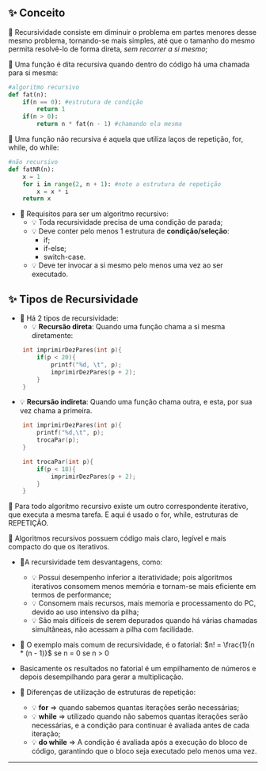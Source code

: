 ## ✨ Conceito

📌 Recursividade consiste em diminuir o problema em partes menores desse mesmo problema, tornando-se mais simples, até que o tamanho do mesmo permita resolvê-lo de forma direta, *sem recorrer a si mesmo*;

📌 Uma função é dita recursiva quando dentro do código há uma chamada para si mesma:
```python
#algoritmo recursivo
def fat(n):
	if(n == 0): #estrutura de condição
		return 1
	if(n > 0):
		return n * fat(n - 1) #chamando ela mesma
```

📌 Uma função não recursiva é aquela que utiliza laços de repetição, for, while, do while:
```python
#não recursivo
def fatNR(n):
	x = 1
	for i in range(2, n + 1): #note a estrutura de repetição
		x = x * i
	return x
```
- 📌 Requisitos para ser um algoritmo recursivo:
	- 💡 Toda recursividade precisa de uma condição de parada;
	- 💡 Deve conter pelo menos 1 estrutura de **condição/seleção**:
		- if;
		- if-else;
		- switch-case.
	- 💡 Deve ter invocar a si mesmo pelo menos uma vez ao ser executado.

## ✨ Tipos de Recursividade

- 📌 Há 2 tipos de recursividade:
	- 💡 **Recursão direta**: Quando uma função chama a si mesma diretamente:
```C
	int imprimirDezPares(int p){
		if(p < 20){
			printf("%d, \t", p);
			imprimirDezPares(p + 2);
		}
	}
```

- 💡 **Recursão indireta**: Quando uma função chama outra, e esta, por sua vez chama a primeira.
```C
	int imprimirDezPares(int p){
		printf("%d,\t", p);
		trocaPar(p);
	}

	int trocaPar(int p){
		if(p < 18){
			imprimirDezPares(p + 2);
		}
	}
```

📌 Para todo algoritmo recursivo existe um outro correspondente iterativo, que executa a mesma tarefa. E aqui é usado o for, while, estruturas de REPETIÇÃO.

📌 Algoritmos recursivos possuem código mais claro, legível e mais compacto do que os iterativos.

- 📌A recursividade tem desvantagens, como:
	- 💡 Possui desempenho inferior a iteratividade; pois algoritmos iterativos consomem menos memória e tornam-se mais eficiente em termos de performance;
	- 💡 Consomem mais recursos, mais memoria e processamento do PC, devido ao uso intensivo da pilha;
	- 💡 São mais difíceis de serem depurados quando há várias chamadas simultâneas, não acessam a pilha com facilidade.

- 📌 O exemplo mais comum de recursividade, é o fatorial:
		$n! = \frac{1}{n * (n - 1)}$
		se n = 0
		se n > 0

- Basicamente os resultados no fatorial é um empilhamento de números e depois desempilhando para gerar a multiplicação.

- 📌 Diferenças de utilização de estruturas de repetição:
	- 💡 **for** => quando sabemos quantas iterações serão necessárias;
	- 💡 **while** => utilizado quando não sabemos quantas iterações serão necessárias, e a condição para continuar é avaliada antes de cada iteração;
	- 💡 **do while** => A condição é avaliada após a execução do bloco de código, garantindo que o bloco seja executado pelo menos uma vez.

---
